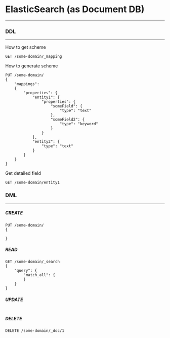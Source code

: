 # ElasticSearch (as Document  DB)

---



### DDL

---



How to get scheme

```http
GET /some-domain/_mapping
```



How to generate scheme

```http
PUT /some-domain/
{
	"mappings":
	{
		"properties": {
			"entity1": {
				"properties": {
					"someField": {
						"type": "text"
					},
					"someField2": {
						"type": "keyword"
					}
				}
			},
			"entity2": {
				"type": "text"
			}
		}
	}
}
```



Get detailed field

```http
GET /some-domain/entity1
```



### DML

---



##### CREATE

```http
PUT /some-domain/
{

}
```



##### READ

```
GET /some-domain/_search
{
	"query": {
		"match_all": {
		}
	}
}
```



##### UPDATE

```

```



##### DELETE

```http
DELETE /some-domain/_doc/1
```
